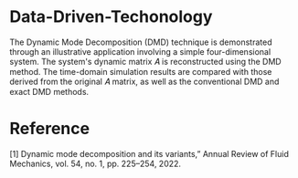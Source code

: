 # Data-Driven-Techonology
The Dynamic Mode Decomposition (DMD) technique is demonstrated through an illustrative application involving a simple four-dimensional system. The system's dynamic matrix 𝐴 is reconstructed using the DMD method. The time-domain simulation results are compared with those derived from the original 𝐴 matrix, as well as the conventional DMD and exact DMD methods.

# Reference
[1] Dynamic mode decomposition and its variants,” Annual Review of Fluid Mechanics, vol. 54, no. 1, pp. 225–254, 2022.
